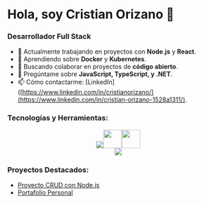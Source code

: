 # Hola, soy Cristian Orizano 👋

### Desarrollador Full Stack

- 🔭 Actualmente trabajando en proyectos con **Node.js** y **React**.
- 🌱 Aprendiendo sobre **Docker** y **Kubernetes**.
- 👯 Buscando colaborar en proyectos de **código abierto**.
- 💬 Pregúntame sobre **JavaScript, TypeScript, y .NET**.
- 📫 Cómo contactarme: [LinkedIn]([https://www.linkedin.com/in/cristianorizano/](https://www.linkedin.com/in/cristian-orizano-1528a1311/).

### Tecnologías y Herramientas:

<div align="center">
      <img src="https://skillicons.dev/icons?i=java,spring,cs,dotnet,nodejs,express,postman" /><img src="https://cdn.jsdelivr.net/gh/devicons/devicon@latest/icons/microsoftsqlserver/microsoftsqlserver-original-wordmark.svg"width="42" height="42"/><img src="https://cdn.jsdelivr.net/gh/devicons/devicon@latest/icons/mysql/mysql-original-wordmark.svg"width="42" height="42" /> <br>
      <img src="https://skillicons.dev/icons?i=react,vite,angular,css,html,js,ts,bootstrap" /><br>

</div>

### Proyectos Destacados:

- [Proyecto CRUD con Node.js](https://github.com/CristianOrizano/App-CRUD-NodeJS)
- [Portafolio Personal](https://github.com/CristianOrizano/mi-portafolio)

